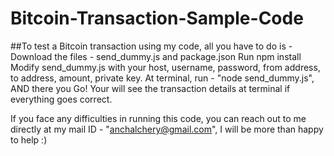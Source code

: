 # Bitcoin-Transaction-Sample-Code

##To test a Bitcoin transaction using my code, all you have to do is - 
Download the files - send_dummy.js and package.json
Run npm install
Modify send_dummy.js with your host, username, password, from address, to address, amount, private key.
At terminal, run - "node send_dummy.js", AND there you Go!
Your will see the transaction details at terminal if everything goes correct.


If you face any difficulties in running this code, you can reach out to me directly at my mail ID - "anchalchery@gmail.com", I will be more than happy to help :)
